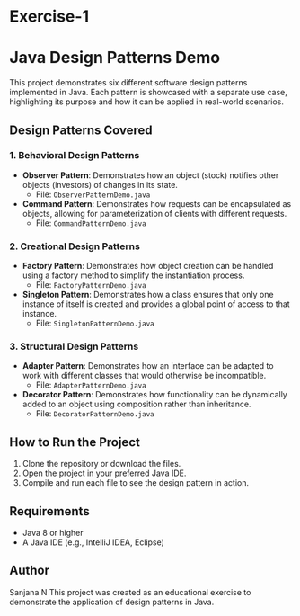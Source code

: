 # Exercise-1

# Java Design Patterns Demo

This project demonstrates six different software design patterns implemented in Java. Each pattern is showcased with a separate use case, highlighting its purpose and how it can be applied in real-world scenarios.

## Design Patterns Covered

### 1. **Behavioral Design Patterns**
   - **Observer Pattern**: Demonstrates how an object (stock) notifies other objects (investors) of changes in its state.
     - File: `ObserverPatternDemo.java`
   - **Command Pattern**: Demonstrates how requests can be encapsulated as objects, allowing for parameterization of clients with different requests.
     - File: `CommandPatternDemo.java`

### 2. **Creational Design Patterns**
   - **Factory Pattern**: Demonstrates how object creation can be handled using a factory method to simplify the instantiation process.
     - File: `FactoryPatternDemo.java`
   - **Singleton Pattern**: Demonstrates how a class ensures that only one instance of itself is created and provides a global point of access to that instance.
     - File: `SingletonPatternDemo.java`

### 3. **Structural Design Patterns**
   - **Adapter Pattern**: Demonstrates how an interface can be adapted to work with different classes that would otherwise be incompatible.
     - File: `AdapterPatternDemo.java`
   - **Decorator Pattern**: Demonstrates how functionality can be dynamically added to an object using composition rather than inheritance.
     - File: `DecoratorPatternDemo.java`

## How to Run the Project

1. Clone the repository or download the files.
2. Open the project in your preferred Java IDE.
3. Compile and run each file to see the design pattern in action.

## Requirements

- Java 8 or higher
- A Java IDE (e.g., IntelliJ IDEA, Eclipse)

## Author
Sanjana N
This project was created as an educational exercise to demonstrate the application of design patterns in Java.
